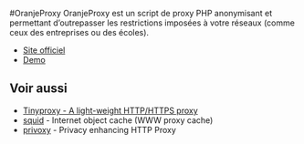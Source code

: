 #OranjeProxy
OranjeProxy est un script de proxy PHP anonymisant et permettant d’outrepasser les restrictions imposées à votre réseaux (comme ceux des entreprises ou des écoles).

 * [Site officiel](http://lehollandaisvolant.net/tout/oranjeproxy/)
 * [Demo](http://lehollandaisvolant.net/tout/oranjeproxy/demo)

## Voir aussi
 * [Tinyproxy - A light-weight HTTP/HTTPS proxy](https://banu.com/tinyproxy/)
 * [squid](https://packages.debian.org/wheezy/squid) - Internet object cache (WWW proxy cache)
 * [privoxy](https://packages.debian.org/jessie/privoxy) - Privacy enhancing HTTP Proxy